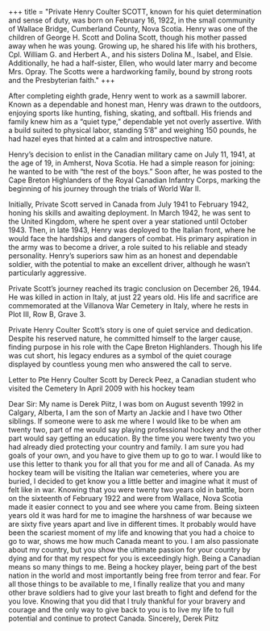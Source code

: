 +++
title = "Private Henry Coulter SCOTT, known for his quiet determination and sense of duty, was born on February 16, 1922, in the small community of Wallace Bridge, Cumberland County, Nova Scotia. Henry was one of the children of George H. Scott and Dolina Scott, though his mother passed away when he was young. Growing up, he shared his life with his brothers, Cpl. William G. and Herbert A., and his sisters Dolina M., Isabel, and Elsie. Additionally, he had a half-sister, Ellen, who would later marry and become Mrs. Opray. The Scotts were a hardworking family, bound by strong roots and the Presbyterian faith."
+++


After completing eighth grade, Henry went to work as a sawmill laborer. Known as a dependable and honest man, Henry was drawn to the outdoors, enjoying sports like hunting, fishing, skating, and softball. His friends and family knew him as a “quiet type,” dependable yet not overly assertive. With a build suited to physical labor, standing 5’8” and weighing 150 pounds, he had hazel eyes that hinted at a calm and introspective nature.

Henry’s decision to enlist in the Canadian military came on July 11, 1941, at the age of 19, in Amherst, Nova Scotia. He had a simple reason for joining: he wanted to be with “the rest of the boys.” Soon after, he was posted to the Cape Breton Highlanders of the Royal Canadian Infantry Corps, marking the beginning of his journey through the trials of World War II.

Initially, Private Scott served in Canada from July 1941 to February 1942, honing his skills and awaiting deployment. In March 1942, he was sent to the United Kingdom, where he spent over a year stationed until October 1943. Then, in late 1943, Henry was deployed to the Italian front, where he would face the hardships and dangers of combat. His primary aspiration in the army was to become a driver, a role suited to his reliable and steady personality. Henry’s superiors saw him as an honest and dependable soldier, with the potential to make an excellent driver, although he wasn’t particularly aggressive.

Private Scott’s journey reached its tragic conclusion on December 26, 1944. He was killed in action in Italy, at just 22 years old. His life and sacrifice are commemorated at the Villanova War Cemetery in Italy, where he rests in Plot III, Row B, Grave 3.

Private Henry Coulter Scott’s story is one of quiet service and dedication. Despite his reserved nature, he committed himself to the larger cause, finding purpose in his role with the Cape Breton Highlanders. Though his life was cut short, his legacy endures as a symbol of the quiet courage displayed by countless young men who answered the call to serve.

Letter to Pte Henry Coulter Scott by Dereck Peez, a Canadian student who visited the Cemetery In April 2009 with his hockey team

Dear Sir:
My name is Derek Piitz, I was bom on August seventh 1992 in Calgary, Alberta,
 I am the son of Marty an Jackie and I have two Other siblings. If someone were to ask me
where I would like to be when am twenty two, part of me would say playing professional
hockey and the other part would say getting an education. By the time you were twenty
two you had already died protecting your country and family. I am sure you had goals of
your own, and you have to give them up to go to war. I would like to use this letter to
thank you for all that you for me and all of Canada.
As my hockey team will be visiting the Italian war cemeteries, where you are
buried, I decided to get know you a little better and imagine what it must of felt like in
war. Knowing that you were twenty two years old in battle, born on the sixteenth of
February 1922 and were from Wallace, Nova Scotia made it easier connect to you and
see where you came from. Being sixteen years old it was hard for me to imagine the
harshness of war because we are sixty five years apart and live in different times. lt
probably would have been the scariest moment of my life and knowing that you had a
choice to go to war, shows me how much Canada meant to you. I am also passionate
about my country, but you show the ultimate passion for your country by dying and for
that my respect for you is exceedingly high.
Being a Canadian means so many things to me. Being a hockey player, being
part of the best nation in the world and most importantly being free from terror and fear.
For all those things to be available to me, I finally realize that you and many other brave
soldiers had to give your last breath to fight and defend for the you love.
Knowing that you did that I truly thankful for your bravery and courage and the only way
to give back to you is to live my life to full potential and continue to protect Canada.
Sincerely,
Derek Piitz


